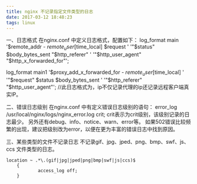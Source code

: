 ```yaml
---
title: nginx 不记录指定文件类型的日志
date: 2017-03-12 18:48:23
tags: linux
---
```

一、日志格式
在nginx.conf 中定义日志格式，配置如下：
log_format main '$remote_addr - $remote_user [$time_local] $request '
                    '"$status" $body_bytes_sent "$http_referer" '
                    '"$http_user_agent" "$http_x_forwarded_for"';



log_format main1 '$proxy_add_x_forwarded_for - $remote_user [$time_local] ' 
                      '"$request" $status $body_bytes_sent '
                      '"$http_referer" "$http_user_agent"';  //此日志格式为，ip不仅记录代理的ip还记录远程客户端真实IP。

二、错误日志级别
在nginx.conf 中有定义错误日志级别的语句：
error_log  /usr/local/nginx/logs/nginx_error.log crit;
crit表示为crit级别，该级别记录的日志最少。
另外还有debug、info、notice、warn、error等。
如果502错误比较频繁的出现，建议把级别改为error，以便在更为丰富的错误日志中找到原因。

三、某些类型的文件不记录日志
不记录gif、jpg、jped、png、bmp、swf、js、ccs 文件类型的日志。

    location ~ .*\.(gif|jpg|jped|png|bmp|swf|js|ccs)$
        {
                access_log off;
        }
